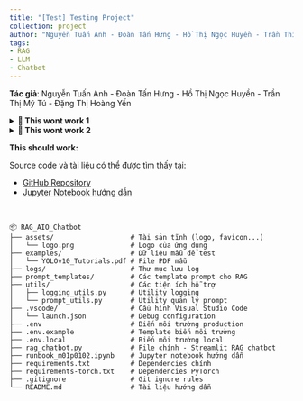 ```yaml
---
title: "[Test] Testing Project"
collection: project
author: "Nguyễn Tuấn Anh - Đoàn Tấn Hưng - Hồ Thị Ngọc Huyền - Trần Thị Mỹ Tú - Đặng Thị Hoàng Yến"
tags:
- RAG
- LLM
- Chatbot
---
```


**Tác giả**: Nguyễn Tuấn Anh - Đoàn Tấn Hưng - Hồ Thị Ngọc Huyền - Trần Thị Mỹ Tú - Đặng Thị Hoàng Yến

<details>
<summary><strong>📁 This wont work 1</strong></summary>

Source code và tài liệu có thể được tìm thấy tại:
- [GitHub Repository](https://github.com/aio25-mix002/m01-p0102)
- [Jupyter Notebook hướng dẫn](https://github.com/aio25-mix002/m01-p0102/blob/main/runbook_m01p0102.ipynb)

</details>

<details>
<summary><strong>📁 This wont work 2</strong></summary>
<div>
Source code và tài liệu có thể được tìm thấy tại:
- [GitHub Repository](https://github.com/aio25-mix002/m01-p0102)
- [Jupyter Notebook hướng dẫn](https://github.com/aio25-mix002/m01-p0102/blob/main/runbook_m01p0102.ipynb)
</div>
</details>


**This should work:** 

Source code và tài liệu có thể được tìm thấy tại:
- [GitHub Repository](https://github.com/aio25-mix002/m01-p0102)
- [Jupyter Notebook hướng dẫn](https://github.com/aio25-mix002/m01-p0102/blob/main/runbook_m01p0102.ipynb)

<br>

```
📦 RAG_AIO_Chatbot
├── assets/                   # Tài sản tĩnh (logo, favicon...)
│   └── logo.png              # Logo của ứng dụng
├── examples/                 # Dữ liệu mẫu để test
│   └── YOLOv10_Tutorials.pdf # File PDF mẫu
├── logs/                     # Thư mục lưu log
├── prompt_templates/         # Các template prompt cho RAG
├── utils/                    # Các tiện ích hỗ trợ
│   ├── logging_utils.py      # Utility logging
│   └── prompt_utils.py       # Utility quản lý prompt
├── .vscode/                  # Cấu hình Visual Studio Code
│   └── launch.json           # Debug configuration
├── .env                      # Biến môi trường production
├── .env.example              # Template biến môi trường
├── .env.local                # Biến môi trường local
├── rag_chatbot.py            # File chính - Streamlit RAG chatbot
├── runbook_m01p0102.ipynb    # Jupyter notebook hướng dẫn
├── requirements.txt          # Dependencies chính
├── requirements-torch.txt    # Dependencies PyTorch
├── .gitignore                # Git ignore rules
└── README.md                 # Tài liệu hướng dẫn
```

